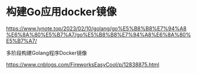 # 构建Go应用docker镜像


https://www.lynote.top/2023/02/10/golang/go%E5%B8%B8%E7%94%A8%E6%8A%80%E5%B7%A7/go%E5%B8%B8%E7%94%A8%E6%8A%80%E5%B7%A7/



多阶段构建Golang程序Docker镜像

https://www.cnblogs.com/FireworksEasyCool/p/12838875.html